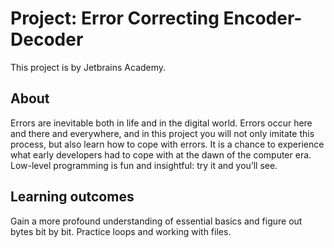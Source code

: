 # Project: Error Correcting Encoder-Decoder
This project is by Jetbrains Academy.

## About
Errors are inevitable both in life and in the digital world. Errors occur here and there and everywhere, and in this project you will not only imitate this process, but also learn how to cope with errors. It is a chance to experience what early developers had to cope with at the dawn of the computer era. Low-level programming is fun and insightful: try it and you’ll see.

## Learning outcomes
Gain a more profound understanding of essential basics and figure out bytes bit by bit. Practice loops and working with files.